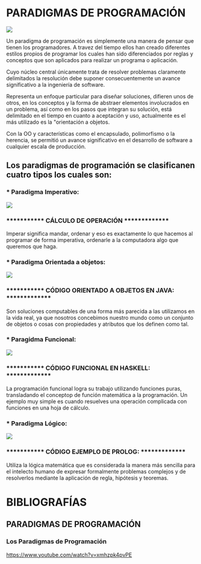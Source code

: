 # PARADIGMAS DE PROGRAMACIÓN
![](https://lh3.googleusercontent.com/AYdmoH1ZlnRhDYbCUsvfLmoVA1hV1625WXATb4MgU5vWzqp-RoxJDbNWxahkshgS41r25VmIi8IigygreketU3xvQU-3s7XsCexLTNs_68tWZta6bnBcjpLkW39q0mi5muJa_qCQs9_YIeLwvHrb6sedANyDIBTBDP05LBMki2vlvxOvS2DkQzQtXlVG8FIcO4n-ophyKeeoIUUac_my8H0lCK3D19wIWMrPoojO-kvT91g8pYozDcnom5I7IUPhTQ6xgqJkT8xSfMhPZveiQW8kiXLm1lwwhNtMsj4PJN7ujJB7oex6KtR5nyCPEKvT2So0Pggxq50bEBJxSUV4jg-njgI2mnC8uQf58LCsuQHuKzfXGnBQVfM2OFFNJVV7y6L7hklqKz0zhXYmS1wnagExpQdZZzjschAfYwslZLW1DWVwL00rBt-A2X6FY9Xm9lqvcVjcYsVdIx0uaoaVXLxv1A3CYucl-eNW3lTs_u60nIsmb4RLSWJUIDiXSsNoHBkGS0EpO9JT13s1nre8oT80Jy3P5i3AYNDYP-x3lTuSTT1Ms7jA_9VAisdLgGMfZ6mVuj19lsVMDRsMP5_JR60_0iGH1KlQKvrxHslvcyB_-dUwbMFD=w600-h424-no)

Un paradigma de programación es simplemente una manera de pensar que tienen los programadores. A travez del tiempo ellos han creado diferentes estilos propios de programar los cuales han sido diferenciados por reglas y conceptos que son aplicados para realizar un programa o aplicación.

Cuyo núcleo central únicamente trata de resolver problemas claramente delimitados la resolución debe suponer consecuentemente un avance significativo a la ingeniería de software.

Representa un enfoque particular para diseñar soluciones, difieren unos de otros, en los conceptos y la forma de abstraer elementos involucrados en un problema, así como en los pasos que integran su solución, está delimitado en el tiempo en cuanto a aceptación y uso, actualmente es el más utilizado es la "orientación a objetos.

Con la OO y características como el encapsulado, polimorfismo o la herencia, se permitió un avance significativo en el desarrollo de software a cualquier escala de producción.


## Los paradigmas de programación se clasificanen cuatro tipos los cuales son:

### * Paradigma Imperativo: 
![](https://lh3.googleusercontent.com/uDKUgSVnLh8el0bEIU2uOLeihkEx7T9eDhTOQTW_bOpE3lOiaO5E_x86sZon9XxcJK3diuJqXG9vJLdYyXDSqWBi9-S9eqwaWzrSUHFNXulhPSD99EO0dmkIG-0oa5nNDkeDd7V7HAWxnS5J6mnko2kInpT25Jg07fd1RI9SGB45xltfYzz1JpjZmBufjWerS8QYm8QaoY4DfpQOm5rlOqZTFaFOfMsiFDAEfgryFMy4Zz7s7nJ-EPQbzchl3Ypsq4yvr6HF44zTzE0Ilv0-92w7oZ_XG54nB_U5bEbHJa1sHFYkzCGupI9Fn0S5vbOEyw8wThJhY3yhYbuWct1c_axhFDu3XO1qBFKAwgvAcCDv6f9mNh_HTbU_lA50ss21_ssnAzad7oTPdo_i0PzdcQ8KBnv3NznBL5jhEjArnNOOJo_zwQPLeo4TaTnjveZ_gULKS_c3kd273A9BcHLltEsHOjLprYE59fmecoileBGbRKUCWS9JFmZ7ojo97zfETjfkXrRTG63ss4ZwBc0O6kEYHHdh8pE3wdbU6jf6hy0O0lSKNCMeJtA0HZMINAZplfcyPUH-0RRAp_AV-L2jus1uNqhjKMx5fkBv22TWiy50VYm3U7uN=w775-h440-no)
### *********** CÁLCULO DE OPERACIÓN  *************
Imperar significa mandar, ordenar y eso es exactamente lo que hacemos al programar de forma imperativa, ordenarle a la computadora algo que queremos que haga.

### * Paradigma Orientada a objetos: 
![](https://lh3.googleusercontent.com/HReChxJtF6ytvo2x34b-4xUW9tOCY2zQauERZcAvCIJSHOotrONM-mE0ZuMn79IXO-eJxe4O3Da8e-0Ncx-oyYsv4n4VJpR_9LPUKwzcuX1gcHzraWnC8v52WbsSem8bn9S9-_s9wUsp1dOk-yelUo_pRfbPZHgnnsffpg7Km4n-4qdxyaI5620ec5l6w11N-yDo6wdPDQND1nrQ3wB2tzJ55xBMr8RMi18DzIj2ACgGP76PdurUQdNyvl7JPFDOJwvQR1GaF1W5TDpt7CqW1ZNP1uXgriXavF8aaQn7BOTknxjQfICx8NVRGjn1CThgLE4unKgTNQ96bJ6C7gYFEaQFVKELXfTYhCghI3TQSVoFQEpO9QjS8o0kw4ClxHDhV0Ezva6CmbVpk9SQy--niZ7lJ7C32f71ZxrwrzkwSjbO3mOBAMzTb0BCD1ANb813XjLyxcgY_nkw6ozE45GEr3MOV-qlTanHTHm65w-qXX33xX0aMEHNdJe1ta-ATNiMm8fglOuI0mXtdZzvUXldWEclFulAQUjDKpmAbM9fElmeLZVriAHp8cBB9HIv_2w3Go0s7MCrFCdHqWXjjOD70BQaeqvu_TxffpOUrbJ7rEQqWo5yKeCu=w671-h521-no)
### *********** CÓDIGO ORIENTADO A OBJETOS EN JAVA: *************

Son soluciones computables de una forma más parecida a las utilizamos en la vida real, ya que nosotros concebimos nuestro mundo como un conjunto de objetos o cosas con propiedades y atributos que los definen como tal.

### * Paragidma Funcional: 
![](https://lh3.googleusercontent.com/xpQgqr7Pkufem-8aQWcWUTRhekmwJVCDr5Uq_CjZBx5emB8OAP6ctnn4XQDy3xJqHhXZPQuNIiT0jIb3Au-g-uwBObsahEEAgpOvGTt3zZjMEyxyxgol8MB8DZdFWd8kgzQkwSdKcJosDp9kmMOWnL6mMgxKBO6B6-Eee3L7eBP48E0kfNSHt8Du04qpZYhbEUi1yHDfzRignnO-4Lr_fqgDmGeREDNdxxxr4Dm5K2Ff234Svv2dEeKIfznYIiSgsjqm7rztkwsyga-ye6pIwyZZX3nKAyUckM7akB4N0f1-yiWQSlGXMgm_z8nRTxMnlebeMR5FIfjmBYEiNahGjrfVDE_iSDeG7TihERlDuyPeEnrywLtqOfD5YsGCK0l9Ic5J0zKZN-iy8mq0R-KUJtpCvrjGMgWCkEonuIDFkL1Zokzm9eApouSrtO5_ebM2yDDgiYXlnwTULDEj31Y64P2tUfBWjmKVkbKMDzZbUYyVC7z_ktbijPIq7eU-EOWNStlNE2ArTi6apN-nZQD17U6bJ3-xxsVG4vfkhSuOwdMJrel8Kj-HjjirepUwex38wepj439M8rIxYF2iPcVtsWM7lliuueGvaPbTRLqXGXvEyuSqMS2Q=w650-h175-no)
### *********** CÓDIGO FUNCIONAL EN HASKELL: *************

La programación funcional logra su trabajo utilizando funciones puras, transladando el conceptop de función matemática a la programación. Un ejemplo muy simple es cuando resuelves una operación complicada con funciones en una hoja de cálculo.

### * Paradigma Lógico: 
![](https://lh3.googleusercontent.com/yFSfi-s2nzYyU4GYwXHQTsXQKxBeYk5Rb9u0f3J4nnnK7EAXPLwgyR_tTIz4YR4y1OKFIdukmKvihVwAaU3KQxiif_PpM0wEyN26C1Z9s2pIFB4O_aQ-rx6B5ILkjMDKmb_lcjzt6xPt1rArNdzSz3_R84xmx55Yljug6j9qIbpEDIXrqHez29vFGlxBV6aEoqVL9ZYy_SJ8Ip4EKmHvlpYMYDilrZ9crGb38mkekG6nyzdSCRp31sg6QxSKtRGe6eE-Q_MA7pi-1p-bgyOIaN8skNYuev8-2YRhV6FciPSom7d1oZvcd-S-U4HikIqoeFdQRTrlP8D34zj3MBRr_ZlEcDuWhtq_GC1KmAtRVGDkwgNhJhZ8PSs80bbyBPnc_p4iDwWc_ddCF3RAVjv6r5ZtmfBUADzdEx3GtOPZBEkzpDT0tD5tGzeqHAdZuqA0rFEqSA6CBurAxhrf99V672Cp544MHFyR6RPaWdeYZqC_p2QunGYF074ck4bizbaAzG2dIme0uK0VpRFI6OdB8y7qnllNytQugUQxfYEQIG7e4QuJlC_Ts8om3tOHeXnTQa4_RkZeollTcQ5xLF_1SMkWQx_0cqatWNww9HnsdoKoafc_nKfC=w549-h100-no)
### *********** CÓDIGO EJEMPLO DE PROLOG: *************

Utiliza la lógica matemática que es considerada la manera más sencilla para el intelecto humano de expresar formalmente problemas complejos y de resolverlos mediante la aplicación de regla, hipótesis y teoremas.

# BIBLIOGRAFÍAS
## PARADIGMAS DE PROGRAMACIÓN
### Los Paradigmas de Programación
https://www.youtube.com/watch?v=xmhzpk4pvPE